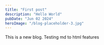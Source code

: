 ```yaml
---
title: "First post"
description: "Hello World"
pubDate: "Jun 02 2024"
heroImage: "/blog-placeholder-3.jpg"
---
```


This is a new blog. Testing md to html features
